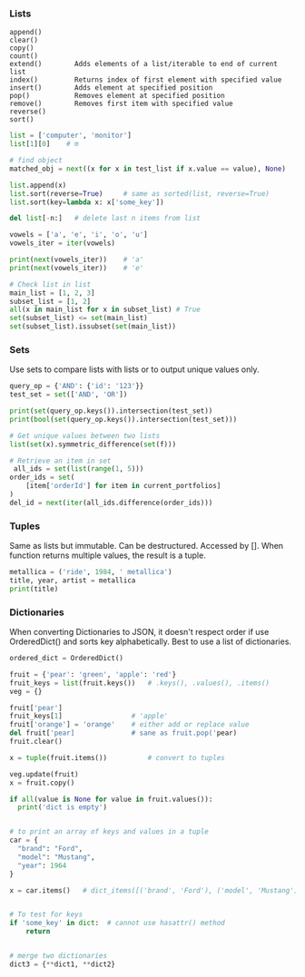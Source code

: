 ### Lists

```
append()
clear()
copy()
count()
extend()        Adds elements of a list/iterable to end of current list
index()         Returns index of first element with specified value
insert()        Adds element at specified position
pop()           Removes element at specified position
remove()        Removes first item with specified value
reverse()
sort()
```

```python
list = ['computer', 'monitor']
list[1][0]    # m

# find object
matched_obj = next((x for x in test_list if x.value == value), None)

list.append(x)
list.sort(reverse=True)     # same as sorted(list, reverse=True)
list.sort(key=lambda x: x['some_key'])

del list[-n:]   # delete last n items from list

vowels = ['a', 'e', 'i', 'o', 'u']
vowels_iter = iter(vowels)

print(next(vowels_iter))    # 'a'
print(next(vowels_iter))    # 'e'

# Check list in list
main_list = [1, 2, 3]
subset_list = [1, 2]
all(x in main_list for x in subset_list) # True
set(subset_list) <= set(main_list)
set(subset_list).issubset(set(main_list))
```

### Sets

Use sets to compare lists with lists or to output unique values only.

```py
query_op = {'AND': {'id': '123'}}
test_set = set(['AND', 'OR'])

print(set(query_op.keys()).intersection(test_set))
print(bool(set(query_op.keys()).intersection(test_set)))

# Get unique values between two lists
list(set(x).symmetric_difference(set(f)))

# Retrieve an item in set
 all_ids = set(list(range(1, 5)))
order_ids = set(
    [item['orderId'] for item in current_portfolios]
)
del_id = next(iter(all_ids.difference(order_ids)))
```

### Tuples

Same as lists but immutable. Can be destructured. Accessed by []. When function returns multiple values, the result is a tuple.

```python
metallica = ('ride', 1984, ' metallica')
title, year, artist = metallica
print(title)
```

### Dictionaries

When converting Dictionaries to JSON, it doesn't respect order if use OrderedDict() and sorts key alphabetically. Best to use a list of dictionaries.

```py
ordered_dict = OrderedDict()

fruit = {'pear': 'green', 'apple': 'red'}
fruit_keys = list(fruit.keys())   # .keys(), .values(), .items()
veg = {}

fruit['pear']
fruit_keys[1]                 # 'apple'
fruit['orange'] = 'orange'    # either add or replace value
del fruit['pear]              # sane as fruit.pop('pear)
fruit.clear()

x = tuple(fruit.items())          # convert to tuples

veg.update(fruit)
x = fruit.copy()

if all(value is None for value in fruit.values()):
  print('dict is empty')


# to print an array of keys and values in a tuple
car = {
  "brand": "Ford",
  "model": "Mustang",
  "year": 1964
}

x = car.items()   # dict_items([('brand', 'Ford'), ('model', 'Mustang'), ('year', 1964)])


# To test for keys
if 'some_key' in dict:  # cannot use hasattr() method
    return


# merge two dictionaries
dict3 = {**dict1, **dict2}
```
